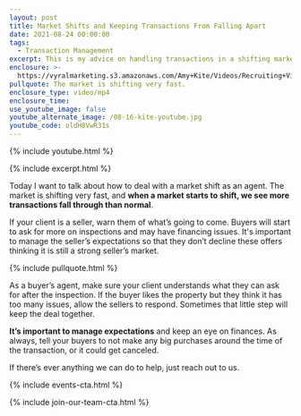 ```yaml
---
layout: post
title: Market Shifts and Keeping Transactions From Falling Apart
date: 2021-08-24 00:00:00
tags:
  - Transaction Management
excerpt: This is my advice on handling transactions in a shifting market.
enclosure: >-
  https://vyralmarketing.s3.amazonaws.com/Amy+Kite/Videos/Recruiting+Videos/2021/Market+Shifts+and+Keeping+Transactions+From+Falling+Apart.mp4
pullquote: The market is shifting very fast.
enclosure_type: video/mp4
enclosure_time:
use_youtube_image: false
youtube_alternate_image: /08-16-kite-youtube.jpg
youtube_code: oldH8VwR31s
---
```

{% include youtube.html %}

{% include excerpt.html %}

Today I want to talk about how to deal with a market shift as an agent. The market is shifting very fast, and **when a market starts to shift, we see more transactions fall through than normal**.

If your client is a seller, warn them of what’s going to come. Buyers will start to ask for more on inspections and may have financing issues. It's important to manage the seller’s expectations so that they don’t decline these offers thinking it is still a strong seller’s market.

{% include pullquote.html %}

As a buyer’s agent, make sure your client understands what they can ask for after the inspection. If the buyer likes the property but they think it has too many issues, allow the sellers to respond. Sometimes that little step will keep the deal together.

**It’s important to manage expectations** and keep an eye on finances. As always, tell your buyers to not make any big purchases around the time of the transaction, or it could get canceled.

If there’s ever anything we can do to help, just reach out to us.

{% include events-cta.html %}

{% include join-our-team-cta.html %}
